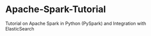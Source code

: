 # Apache-Spark-Tutorial
Tutorial on Apache Spark in Python (PySpark) and Integration with ElasticSearch


